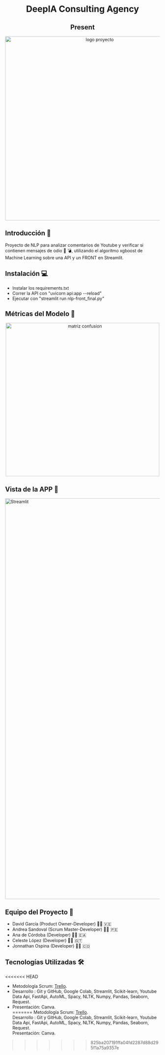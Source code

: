 <h1 align ="center"> DeepIA Consulting Agency </h1>

<h2 align="center"> Present </h2>

<p align = "center">
	 <img src="https://user-images.githubusercontent.com/74676901/207125726-f8541518-ab9a-43b5-afd7-a6e13708d05c.png" alt="logo proyecto" height=”600”       width=600” style= "text-align: center"> 
   
</p>

## Introducción 🔮

Proyecto de NLP para analizar comentarios de Youtube y verificar si contienen mensajes de odio 📡 💣, utilizando el algoritmo xgboost de Machine Learning sobre una API y un FRONT en Streamlit.

## Instalación  💻 
- Instalar los requirements.txt    
- Correr la API con "uvicorn api:app --reload"  
- Ejecutar con "streamlit run nlp-front_final.py"   

## Métricas del Modelo 👾

<center>
	 <img src="https://user-images.githubusercontent.com/74676901/207124917-e5ed968c-9ab6-4401-a826-fcbc6da64ae2.png" alt="matriz confusion" height=”500”       width=500”>
</center>



## Vista de la APP 📲

<img width="1306" alt="Streamlit" src="https://user-images.githubusercontent.com/97572313/207042098-29eec8e1-9fcc-4a3d-8b2c-74cd847d639f.png">

## Equipo del Proyecto 🤖

- David García (Product Owner-Developer) 👨‍💻 🇻🇪  
- Andrea Sandoval (Scrum Master-Developer) 👩‍💻 🇵🇪  
- Ana de Córdoba (Developer) 👩‍💻 🇪🇦  
- Celeste López (Developer) 👩‍💻 🇬🇹  
- Jonnathan Ospina (Developer) 👨‍💻 🇨🇴  


## Tecnologías Utilizadas 🛠

<<<<<<< HEAD
- Metodología Scrum: <a href="https://discord.com/channels/1045324348984148008/1045324348984148011/1051830796144619520"> Trello</a>.  
- Desarrollo : Git y GitHub, Google Colab, Streamlit, Scikit-learn, Youtube Data Api, FastApi, AutoML, Spacy, NLTK, Numpy, Pandas, Seaborn, Request.  
- Presentación: Canva.  
=======
  Metodología Scrum: <a href="https://trello.com/b/3W4vUc2Z/verbo"> Trello</a>.  
Desarrollo : Git y GitHub, Google Colab, Streamlit, Scikit-learn, Youtube Data Api, FastApi, AutoML, Spacy, NLTK, Numpy, Pandas, Seaborn, Request.  
Presentación: Canva.  
>>>>>>> 825ba207191ffa04fd2287d88d295f1a75a9357e

